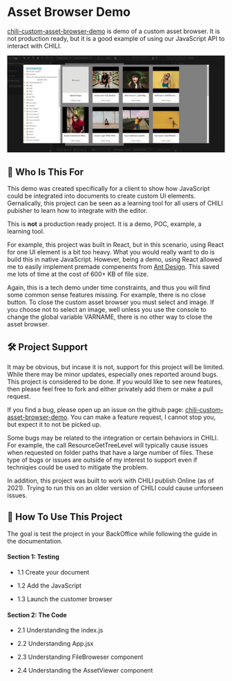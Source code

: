 # Asset Browser Demo

[chili-custom-asset-browser-demo](https://github.com/seancrowe/chili-custom-asset-browser-demo) is demo of a custom asset browser. It is not production ready, but it is a good example of using our JavaScript API to interact with CHILI. 

<img src="./assets/fontPage.png"/>

## 🤔 Who Is This For
This demo was created specifically for a client to show how JavaScript could be integrated into documents to create custom UI elements. Gernalically, this project can be seen as a learning tool for all users of CHILI pubisher to learn how to integrate with the editor.

This is **not** a production ready project. It is a demo, POC, example, a learning tool.

For example, this project was built in React, but in this scenario, using React for one UI element is a bit too heavy. What you would really want to do is build this in native JavaScript. However, being a demo, using React allowed me to easily implement premade compenents from [Ant Design](https://ant.design/). This saved me lots of time at the cost of 600+ KB of file size.

Again, this is a tech demo under time constraints, and thus you will find some common sense features missing. For example, there is no close button. To close the custom asset browser you must select and image. If you choose not to select an image, well unless you use the console to change the global variable VARNAME, there is no other way to close the asset browser.

## 🛠 Project Support
It may be obvious, but incase it is not, support for this project will be limited. While there may be minor updates, especially ones reported around bugs. This project is considered to be done. If you would like to see new features, then please feel free to fork and either privately add them or make a pull request.

If you find a bug, please open up an issue on the github page: [chili-custom-asset-browser-demo](https://github.com/seancrowe/chili-custom-asset-browser-demo). You can make a feature request, I cannot stop you, but expect it to not be picked up.

Some bugs may be related to the integration or certain behaviors in CHILI. For example, the call ResourceGetTreeLevel will typically cause issues when requested on folder paths that have a large number of files. These type of bugs or issues are outside of my interest to support even if techniqies could be used to mitigate the problem.

In addition, this project was built to work with CHILI publish Online (as of 2021). Trying to run this on an older version of CHILI could cause unforseen issues.

## 🥏 How To Use This Project
The goal is test the project in your BackOffice while following the guide in the documentation.

#### Section 1: Testing
- 1.1 Create your document

- 1.2 Add the JavaScript

- 1.3 Launch the customer browser

#### Section 2: The Code
- 2.1 Understanding the index.js

- 2.2 Understanding App.jsx

- 2.3 Understanding FileBroweser component

- 2.4 Understanding the AssetViewer component
